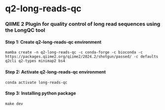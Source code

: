 # q2-long-reads-qc

### QIIME 2 Plugin for quality control of long read sequences using the LongQC tool



#### Step 1: Create q2-long-reads-qc environment
```shell
mamba create -n q2-long-reads-qc -c conda-forge -c bioconda -c https://packages.qiime2.org/qiime2/2024.2/shotgun/passed/ -c defaults q2cli q2-types minimap2 bs4
```

#### Step 2: Activate q2-long-reads-qc environment
```shell
conda activate long-reads-qc
```

#### Step 3: Installing python package
```shell
make dev
```

